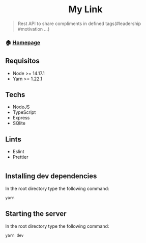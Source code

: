 <h1 align="center">My Link</h1>

> Rest API to share compliments in defined tags(#leadership #motivation ...)

### 🏠 [Homepage](https://github.com/victorqrz/nlwValoriza)

## Requisitos
- Node >= 14.17.1
- Yarn >= 1.22.1

## Techs
- NodeJS
- TypeScript
- Express
- SQlite

## Lints
- Eslint
- Prettier
#

## Installing dev dependencies
In the root directory type the following command:
```sh
yarn
```
## Starting the server
In the root directory type the following command:
```sh
yarn dev
```
